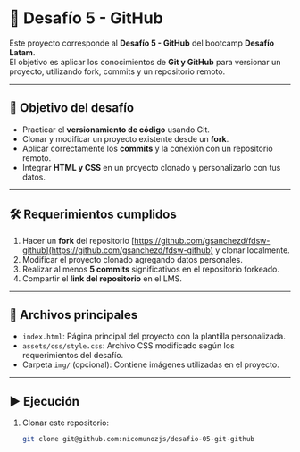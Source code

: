 # 📌 Desafío 5 - GitHub

Este proyecto corresponde al **Desafío 5 - GitHub** del bootcamp **Desafío Latam**.  
El objetivo es aplicar los conocimientos de **Git y GitHub** para versionar un proyecto, utilizando fork, commits y un repositorio remoto.

---

## 🚀 Objetivo del desafío
- Practicar el **versionamiento de código** usando Git.  
- Clonar y modificar un proyecto existente desde un **fork**.  
- Aplicar correctamente los **commits** y la conexión con un repositorio remoto.  
- Integrar **HTML y CSS** en un proyecto clonado y personalizarlo con tus datos.  

---

## 🛠️ Requerimientos cumplidos
1. Hacer un **fork** del repositorio [https://github.com/gsanchezd/fdsw-github](https://github.com/gsanchezd/fdsw-github) y clonar localmente.  
2. Modificar el proyecto clonado agregando datos personales.  
3. Realizar al menos **5 commits** significativos en el repositorio forkeado.  
4. Compartir el **link del repositorio** en el LMS.  

---

## 📂 Archivos principales
- `index.html`: Página principal del proyecto con la plantilla personalizada.  
- `assets/css/style.css`: Archivo CSS modificado según los requerimientos del desafío.  
- Carpeta `img/` (opcional): Contiene imágenes utilizadas en el proyecto.  

---

## ▶️ Ejecución
1. Clonar este repositorio:
   ```bash
   git clone git@github.com:nicomunozjs/desafio-05-git-github
